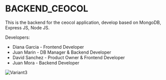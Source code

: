 # BACKEND_CEOCOL
This is the backend for the ceocol application, develop based on MongoDB, Express JS, Node JS.

Developers:

* Diana Garcia - Frontend Developer
* Juan Marin - DB Manager & Backend Developer
* David Sanchez - Product Owner & Frontend Developer
* Juan Mora - Backend Developer

<!--  ![Logo Modificado CEOCOL](https://github.com/JuanMora328/BACKEND_CEOCOL/assets/69485570/7a4dd3d0-2ff5-4664-92ca-0ffd36587cf7)  -->
![Variant3](https://github.com/JuanMora328/BACKEND_CEOCOL/assets/69485570/77d751b2-fb02-452e-b7c7-70b1bd6f7091)



